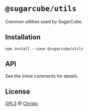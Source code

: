 # `@sugarcube/utils`

Common utilities used by SugarCube.

## Installation

```
npm install --save @sugarcube/utils
```

## API

See the inline comments for details.

## License

[GPL3](./LICENSE) @ [Christo](christo@cryptodrunks.net)
